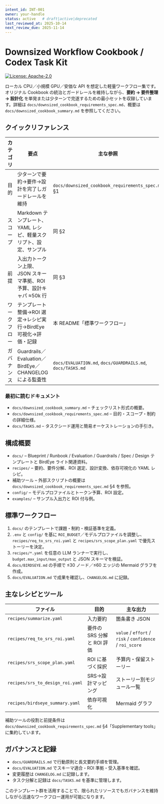 ```yaml
---
intent_id: INT-001
owner: your-handle
status: active   # draft|active|deprecated
last_reviewed_at: 2025-10-14
next_review_due: 2025-11-14
---
```


# Downsized Workflow Cookbook / Codex Task Kit

[![License: Apache-2.0](https://img.shields.io/badge/License-Apache_2.0-blue.svg)](LICENSE)

ローカル CPU／小規模 GPU／安価な API を想定した軽量ワークフロー集です。オリジナル Cookbook の統治とガードレールを維持しながら、**要約 → 要件整理 → 設計化** を単発または少ターンで完遂するための最小セットを収録しています。詳細は `docs/downsized_cookbook_requirements_spec.md`、概要は `docs/downsized_cookbook_summary.md` を参照してください。

## クイックリファレンス

| カテゴリ | 要点 | 主な参照 |
| --- | --- | --- |
| 目的 | 少ターンで要約→要件→設計を完了しガードレールを維持 | `docs/downsized_cookbook_requirements_spec.md` §1 |
| スコープ | Markdown テンプレート、YAML レシピ、軽量スクリプト、設定、サンプル | 同 §2 |
| 前提 | 入出力トークン上限、JSON スキーマ準拠、ROI 予算、設計キャパ ≈50k 行 | 同 §3 |
| ワークフロー | テンプレート整備→ROI 選定→レシピ実行→BirdEye 可視化→評価・記録 | 本 README「標準ワークフロー」 |
| ガバナンス | Guardrails／Evaluation／BirdEye／CHANGELOG による監査性 | `docs/EVALUATION.md`, `docs/GUARDRAILS.md`, `docs/TASKS.md` |

### 最初に読むドキュメント

- `docs/downsized_cookbook_summary.md` – チェックリスト形式の概要。
- `docs/downsized_cookbook_requirements_spec.md` – 目的・スコープ・制約の詳細仕様。
- `docs/TASKS.md` – タスクシード運用と簡易オーケストレーションの手引き。

## 構成概要

- `docs/` – Blueprint / Runbook / Evaluation / Guardrails / Spec / Design テンプレートと BirdEye ライト関連資料。
- `recipes/` – 要約、要件分解、ROI 選定、設計変換、依存可視化の YAML レシピ。
- 補助ツール – 外部スクリプトの概要は `docs/downsized_cookbook_requirements_spec.md` §4 を参照。
- `config/` – モデルプロファイルとトークン予算、ROI 設定。
- `examples/` – サンプル入出力と ROI 付与例。

## 標準ワークフロー

1. `docs/` のテンプレートで課題・制約・検証基準を定義。
2. `.env` と `config/` を基に `ROI_BUDGET`／モデルプロファイルを調整し、`recipes/req_to_srs_roi.yaml` と `recipes/srs_scope_plan.yaml` で優先ストーリーを決定。
3. `recipes/*.yaml` を任意の LLM ランナーで実行し、`budget.max_input/max_output` と JSON スキーマを検証。
4. `docs/BIRDSEYE.md` の手順で ≤30 ノード／≤60 エッジの Mermaid グラフを作成。
5. `docs/EVALUATION.md` で成果を確認し、`CHANGELOG.md` に記録。

## 主なレシピとツール

| ファイル | 目的 | 主な出力 |
| --- | --- | --- |
| `recipes/summarize.yaml` | 入力要約 | 箇条書き JSON |
| `recipes/req_to_srs_roi.yaml` | 要件の SRS 分解と ROI 評価 | `value` / `effort` / `risk` / `confidence` / `roi_score` |
| `recipes/srs_scope_plan.yaml` | ROI に基づく採択 | 予算内・保留ストーリー |
| `recipes/srs_to_design_roi.yaml` | SRS→設計マッピング | ストーリー別モジュール一覧 |
| `recipes/birdseye_summary.yaml` | 依存可視化 | Mermaid グラフ |

補助ツールの役割と前提条件は `docs/downsized_cookbook_requirements_spec.md` §4「Supplementary tools」に集約しています。

## ガバナンスと記録

- `docs/GUARDRAILS.md` で行動原則と長文要約手順を管理。
- `docs/EVALUATION.md` でスキーマ適合・ROI 準拠・受入基準を確認。
- 変更履歴は `CHANGELOG.md` に記録します。
- タスク分解と記録は `docs/TASKS.md` を基準に管理します。

このテンプレート群を活用することで、限られたリソースでもガバナンスを維持しながら迅速なワークフロー運用が可能になります。
